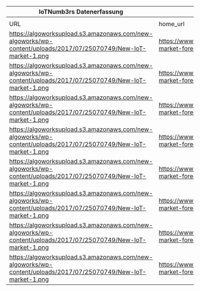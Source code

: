 |IoTNumb3rs Datenerfassung|||||||||||
| ---- | ---- | ---- | ---- | ---- | ---- | ---- | ---- | ---- | ---- | ---- |
||||||||||||
|URL|home_url|filename|device_class|device_count|market_class|market_volume|prognosis_year|publication_year|authorship_class|Dropbox folder|
|https://algoworksupload.s3.amazonaws.com/new-algoworks/wp-content/uploads/2017/07/25070749/New-IoT-market-1.png|https://www.algoworks.com/infographics/iot-market-forecast-and-predictions/|file16_New-IoT-market-1.png|||size|1.7057E+11|2017|2017|company|marielledemuth/20181216-1800|
|https://algoworksupload.s3.amazonaws.com/new-algoworks/wp-content/uploads/2017/07/25070749/New-IoT-market-1.png|https://www.algoworks.com/infographics/iot-market-forecast-and-predictions/|file16_New-IoT-market-1.png|||size|5.6104E+11|2022|2017|company|marielledemuth/20181216-1800|
|https://algoworksupload.s3.amazonaws.com/new-algoworks/wp-content/uploads/2017/07/25070749/New-IoT-market-1.png|https://www.algoworks.com/infographics/iot-market-forecast-and-predictions/|file16_New-IoT-market-1.png|||economic impact|1.1E+13|2025|2017|company|marielledemuth/20181216-1800|
|https://algoworksupload.s3.amazonaws.com/new-algoworks/wp-content/uploads/2017/07/25070749/New-IoT-market-1.png|https://www.algoworks.com/infographics/iot-market-forecast-and-predictions/|file16_New-IoT-market-1.png|||IoT spending technology|2.67E+11|2020|2017|company|marielledemuth/20181216-1800|
|https://algoworksupload.s3.amazonaws.com/new-algoworks/wp-content/uploads/2017/07/25070749/New-IoT-market-1.png|https://www.algoworks.com/infographics/iot-market-forecast-and-predictions/|file16_New-IoT-market-1.png|||IoT spending applications|64100000000|2020|2017|company|marielledemuth/20181216-1800|
|https://algoworksupload.s3.amazonaws.com/new-algoworks/wp-content/uploads/2017/07/25070749/New-IoT-market-1.png|https://www.algoworks.com/infographics/iot-market-forecast-and-predictions/|file16_New-IoT-market-1.png|||IoT spending analytics|21400000000|2020|2017|company|marielledemuth/20181216-1800|
|https://algoworksupload.s3.amazonaws.com/new-algoworks/wp-content/uploads/2017/07/25070749/New-IoT-market-1.png|https://www.algoworks.com/infographics/iot-market-forecast-and-predictions/|file16_New-IoT-market-1.png|||revenue|3E+12|2025|2017|company|marielledemuth/20181216-1800|
|https://algoworksupload.s3.amazonaws.com/new-algoworks/wp-content/uploads/2017/07/25070749/New-IoT-market-1.png|https://www.algoworks.com/infographics/iot-market-forecast-and-predictions/|file16_New-IoT-market-1.png|||revenue|7.5E+11|2015|2017|company|marielledemuth/20181216-1800|
